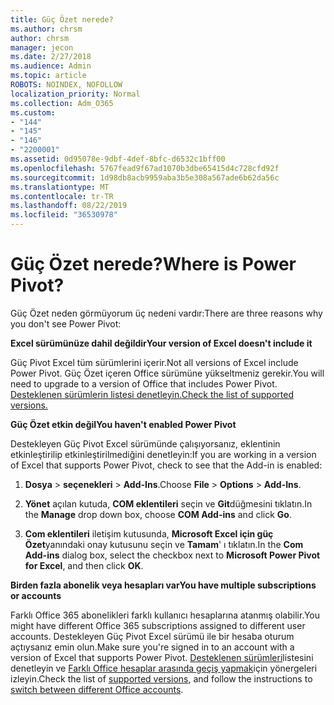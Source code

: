 ```yaml
---
title: Güç Özet nerede?
ms.author: chrsm
author: chrsm
manager: jecon
ms.date: 2/27/2018
ms.audience: Admin
ms.topic: article
ROBOTS: NOINDEX, NOFOLLOW
localization_priority: Normal
ms.collection: Adm_O365
ms.custom:
- "144"
- "145"
- "146"
- "2200001"
ms.assetid: 0d95078e-9dbf-4def-8bfc-d6532c1bff00
ms.openlocfilehash: 5767fead9f67ad1070b3dbe65415d4c728cfd92f
ms.sourcegitcommit: 1d98db8acb9959aba3b5e308a567ade6b62da56c
ms.translationtype: MT
ms.contentlocale: tr-TR
ms.lasthandoff: 08/22/2019
ms.locfileid: "36530978"
---
```

# <a name="where-is-power-pivot"></a><span data-ttu-id="8602a-102">Güç Özet nerede?</span><span class="sxs-lookup"><span data-stu-id="8602a-102">Where is Power Pivot?</span></span>

<span data-ttu-id="8602a-103">Güç Özet neden görmüyorum üç nedeni vardır:</span><span class="sxs-lookup"><span data-stu-id="8602a-103">There are three reasons why you don't see Power Pivot:</span></span>
  
<span data-ttu-id="8602a-104">**Excel sürümünüze dahil değildir**</span><span class="sxs-lookup"><span data-stu-id="8602a-104">**Your version of Excel doesn't include it**</span></span>
  
<span data-ttu-id="8602a-105">Güç Pivot Excel tüm sürümlerini içerir.</span><span class="sxs-lookup"><span data-stu-id="8602a-105">Not all versions of Excel include Power Pivot.</span></span> <span data-ttu-id="8602a-106">Güç Özet içeren Office sürümüne yükseltmeniz gerekir.</span><span class="sxs-lookup"><span data-stu-id="8602a-106">You will need to upgrade to a version of Office that includes Power Pivot.</span></span> [<span data-ttu-id="8602a-107">Desteklenen sürümlerin listesi denetleyin.</span><span class="sxs-lookup"><span data-stu-id="8602a-107">Check the list of supported versions.</span></span>](https://support.office.com/article/aa64e217-4b6e-410b-8337-20b87e1c2a4b.aspx)
  
<span data-ttu-id="8602a-108">**Güç Özet etkin değil**</span><span class="sxs-lookup"><span data-stu-id="8602a-108">**You haven't enabled Power Pivot**</span></span>
  
<span data-ttu-id="8602a-109">Destekleyen Güç Pivot Excel sürümünde çalışıyorsanız, eklentinin etkinleştirilip etkinleştirilmediğini denetleyin:</span><span class="sxs-lookup"><span data-stu-id="8602a-109">If you are working in a version of Excel that supports Power Pivot, check to see that the Add-in is enabled:</span></span>
  
1. <span data-ttu-id="8602a-110">**Dosya** \> **seçenekleri** \> **Add-Ins**.</span><span class="sxs-lookup"><span data-stu-id="8602a-110">Choose **File** \> **Options** \> **Add-Ins**.</span></span>

2. <span data-ttu-id="8602a-111">**Yönet** açılan kutuda, **COM eklentileri** seçin ve **Git**düğmesini tıklatın.</span><span class="sxs-lookup"><span data-stu-id="8602a-111">In the **Manage** drop down box, choose **COM Add-ins** and click **Go**.</span></span>

3. <span data-ttu-id="8602a-112">**Com eklentileri** iletişim kutusunda, **Microsoft Excel için güç Özet**yanındaki onay kutusunu seçin ve **Tamam**' ı tıklatın.</span><span class="sxs-lookup"><span data-stu-id="8602a-112">In the **Com Add-ins** dialog box, select the checkbox next to **Microsoft Power Pivot for Excel**, and then click **OK**.</span></span>

<span data-ttu-id="8602a-113">**Birden fazla abonelik veya hesapları var**</span><span class="sxs-lookup"><span data-stu-id="8602a-113">**You have multiple subscriptions or accounts**</span></span>
  
<span data-ttu-id="8602a-114">Farklı Office 365 abonelikleri farklı kullanıcı hesaplarına atanmış olabilir.</span><span class="sxs-lookup"><span data-stu-id="8602a-114">You might have different Office 365 subscriptions assigned to different user accounts.</span></span> <span data-ttu-id="8602a-115">Destekleyen Güç Pivot Excel sürümü ile bir hesaba oturum açtıysanız emin olun.</span><span class="sxs-lookup"><span data-stu-id="8602a-115">Make sure you're signed in to an account with a version of Excel that supports Power Pivot.</span></span> <span data-ttu-id="8602a-116">[Desteklenen sürümleri](https://support.office.com/article/aa64e217-4b6e-410b-8337-20b87e1c2a4b.aspx)listesini denetleyin ve [Farklı Office hesaplar arasında geçiş yapmak](https://support.office.com/article/b9582171-fd1f-4284-9846-bdd72bb28426.aspx#BKMK_WebSwitchAccounts)için yönergeleri izleyin.</span><span class="sxs-lookup"><span data-stu-id="8602a-116">Check the list of [supported versions](https://support.office.com/article/aa64e217-4b6e-410b-8337-20b87e1c2a4b.aspx), and follow the instructions to [switch between different Office accounts](https://support.office.com/article/b9582171-fd1f-4284-9846-bdd72bb28426.aspx#BKMK_WebSwitchAccounts).</span></span>
